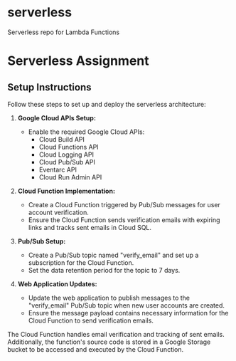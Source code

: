 # serverless
Serverless repo for Lambda Functions


# Serverless Assignment

## Setup Instructions

Follow these steps to set up and deploy the serverless architecture:

1. **Google Cloud APIs Setup:**
   - Enable the required Google Cloud APIs:
     - Cloud Build API
     - Cloud Functions API
     - Cloud Logging API
     - Cloud Pub/Sub API
     - Eventarc API
     - Cloud Run Admin API

2. **Cloud Function Implementation:**
   - Create a Cloud Function triggered by Pub/Sub messages for user account verification.
   - Ensure the Cloud Function sends verification emails with expiring links and tracks sent emails in Cloud SQL.

3. **Pub/Sub Setup:**
   - Create a Pub/Sub topic named "verify_email" and set up a subscription for the Cloud Function.
   - Set the data retention period for the topic to 7 days.

4. **Web Application Updates:**
   - Update the web application to publish messages to the "verify_email" Pub/Sub topic when new user accounts are created.
   - Ensure the message payload contains necessary information for the Cloud Function to send verification emails.

The Cloud Function handles email verification and tracking of sent emails. Additionally, the function's source code is stored in a Google Storage bucket to be accessed and executed by the Cloud Function.
